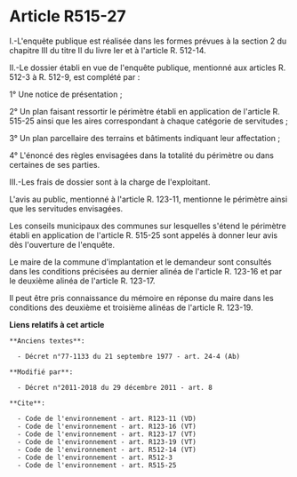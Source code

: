 # Article R515-27

I.-L'enquête publique est réalisée dans les formes prévues à la section 2 du chapitre III du titre II du livre Ier et à
l'article R. 512-14. 

II.-Le dossier établi en vue de l'enquête publique, mentionné aux articles R. 512-3 à R. 512-9, est complété par : 

1° Une notice de présentation ; 

2° Un plan faisant ressortir le périmètre établi en application de l'article R. 515-25 ainsi que les aires correspondant à
chaque catégorie de servitudes ; 

3° Un plan parcellaire des terrains et bâtiments indiquant leur affectation ; 

4° L'énoncé des règles envisagées dans la totalité du périmètre ou dans certaines de ses parties. 

III.-Les frais de dossier sont à la charge de l'exploitant. 

L'avis au public, mentionné à l'article R. 123-11, mentionne le périmètre ainsi que les servitudes envisagées. 

Les conseils municipaux des communes sur lesquelles s'étend le périmètre établi en application de l'article R. 515-25 sont
appelés à donner leur avis dès l'ouverture de l'enquête. 

Le maire de la commune d'implantation et le demandeur sont consultés dans les conditions précisées au dernier alinéa de
l'article R. 123-16 et par le deuxième alinéa de l'article R. 123-17. 

Il peut être pris connaissance du mémoire en réponse du maire dans les conditions des deuxième et troisième alinéas de
l'article R. 123-19.

**Liens relatifs à cet article**

	**Anciens textes**:

	  - Décret n°77-1133 du 21 septembre 1977 - art. 24-4 (Ab)

	**Modifié par**:

	  - Décret n°2011-2018 du 29 décembre 2011 - art. 8

	**Cite**:

	  - Code de l'environnement - art. R123-11 (VD)
	  - Code de l'environnement - art. R123-16 (VT)
	  - Code de l'environnement - art. R123-17 (VT)
	  - Code de l'environnement - art. R123-19 (VT)
	  - Code de l'environnement - art. R512-14 (VT)
	  - Code de l'environnement - art. R512-3
	  - Code de l'environnement - art. R515-25
